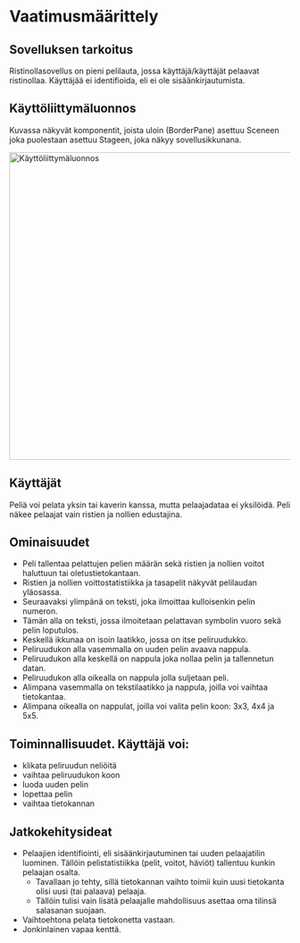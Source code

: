 # Vaatimusmäärittely

## Sovelluksen tarkoitus

Ristinollasovellus on pieni pelilauta, jossa käyttäjä/käyttäjät pelaavat ristinollaa.
Käyttäjää ei identifioida, eli ei ole sisäänkirjautumista.

## Käyttöliittymäluonnos

Kuvassa näkyvät komponentit, joista uloin (BorderPane) asettuu Sceneen joka puolestaan asettuu Stageen, joka näkyy sovellusikkunana.

<img src="https://user-images.githubusercontent.com/46410240/81378950-e4a8e680-9110-11ea-874d-8d59f5ee5257.png" alt="Käyttöliittymäluonnos" width="550" >

## Käyttäjät

Peliä voi pelata yksin tai kaverin kanssa, mutta pelaajadataa ei yksilöidä.
Peli näkee pelaajat vain ristien ja nollien edustajina.

## Ominaisuudet

* Peli tallentaa pelattujen pelien määrän sekä ristien ja nollien voitot haluttuun tai oletustietokantaan.
* Ristien ja nollien voittostatistiikka ja tasapelit näkyvät pelilaudan yläosassa.
* Seuraavaksi ylimpänä on teksti, joka ilmoittaa kulloisenkin pelin numeron.
* Tämän alla on teksti, jossa ilmoitetaan pelattavan symbolin vuoro sekä pelin loputulos.
* Keskellä ikkunaa on isoin laatikko, jossa on itse peliruudukko.
* Peliruudukon alla vasemmalla on uuden pelin avaava nappula.
* Peliruudukon alla keskellä on nappula joka nollaa pelin ja tallennetun datan.
* Peliruudukon alla oikealla on nappula jolla suljetaan peli.
* Alimpana vasemmalla on tekstilaatikko ja nappula, joilla voi vaihtaa tietokantaa.
* Alimpana oikealla on nappulat, joilla voi valita pelin koon: 3x3, 4x4 ja 5x5.

## Toiminnallisuudet. Käyttäjä voi:

* klikata peliruudun neliöitä
* vaihtaa peliruudukon koon
* luoda uuden pelin
* lopettaa pelin
* vaihtaa tietokannan

## Jatkokehitysideat

* Pelaajien identifiointi, eli sisäänkirjautuminen tai uuden pelaajatilin luominen.
Tällöin pelistatistiikka (pelit, voitot, häviöt) tallentuu kunkin pelaajan osalta.
  * Tavallaan jo tehty, sillä tietokannan vaihto toimii kuin uusi tietokanta olisi uusi (tai palaava) pelaaja.
  * Tällöin tulisi vain lisätä pelaajalle mahdollisuus asettaa oma tilinsä salasanan suojaan.
* Vaihtoehtona pelata tietokonetta vastaan.
* Jonkinlainen vapaa kenttä.
